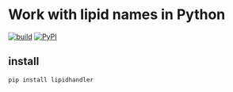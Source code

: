# Work with lipid names in Python

[![build](https://github.com/kaiserpreusse/lipidhandler/workflows/build/badge.svg)](https://github.com/kaiserpreusse/lipidhandler/actions?query=workflow%3Abuild)
[![PyPI](https://img.shields.io/pypi/v/lipidhandler)](https://pypi.org/project/lipidhandler)

## install

`pip install lipidhandler`
